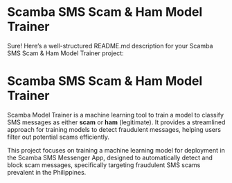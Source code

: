# Scamba SMS Scam & Ham Model Trainer
Sure! Here’s a well-structured README.md description for your Scamba SMS Scam & Ham Model Trainer project:
# Scamba SMS Scam & Ham Model Trainer

Scamba Model Trainer is a machine learning tool to train a model to classify SMS messages as either **scam** or **ham** (legitimate). It provides a streamlined approach for training models to detect fraudulent messages, helping users filter out potential scams efficiently.

This project focuses on training a machine learning model for deployment in the Scamba SMS Messenger App, designed to automatically detect and block scam messages, specifically targeting fraudulent SMS scams prevalent in the Philippines.

